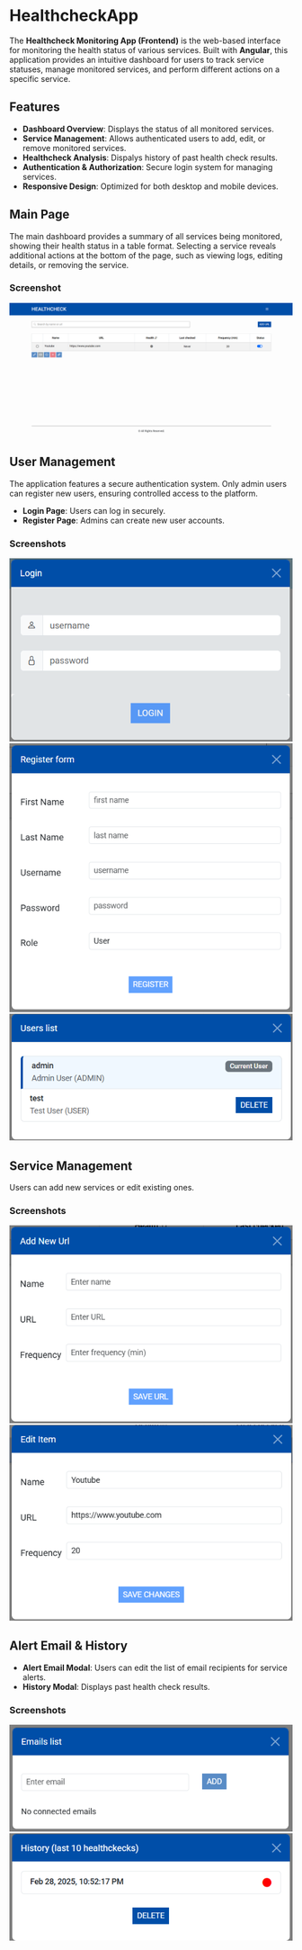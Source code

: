# HealthcheckApp

The **Healthcheck Monitoring App (Frontend)** is the web-based interface for monitoring the health status of various services. Built with **Angular**, this application provides an intuitive dashboard for users to track service statuses, manage monitored services, and perform different actions on a specific service.

## Features

- **Dashboard Overview**: Displays the status of all monitored services.
- **Service Management**: Allows authenticated users to add, edit, or remove monitored services.
- **Healthcheck Analysis**: Dispalys history of past health check results.
- **Authentication & Authorization**: Secure login system for managing services.
- **Responsive Design**: Optimized for both desktop and mobile devices.

## Main Page

The main dashboard provides a summary of all services being monitored, showing their health status in a table format. Selecting a service reveals additional actions at the bottom of the page, such as viewing logs, editing details, or removing the service.

### Screenshot

![Main Dashboard](assets/main-page.png)

## User Management

The application features a secure authentication system. Only admin users can register new users, ensuring controlled access to the platform.

- **Login Page**: Users can log in securely.
- **Register Page**: Admins can create new user accounts.

### Screenshots

![Login Page](assets/login.png)
![Register Page](assets/register.png)
![User Management](assets/edit-users.png)

## Service Management

Users can add new services or edit existing ones.

### Screenshots

![Add Service Modal](assets/add-service.png)
![Edit Service Modal](assets/edit-service.png)

## Alert Email & History

- **Alert Email Modal**: Users can edit the list of email recipients for service alerts.
- **History Modal**: Displays past health check results.

### Screenshots

![Edit Alert Emails Modal](assets/alert-emails.png)
![View History Modal](assets/history.png)
